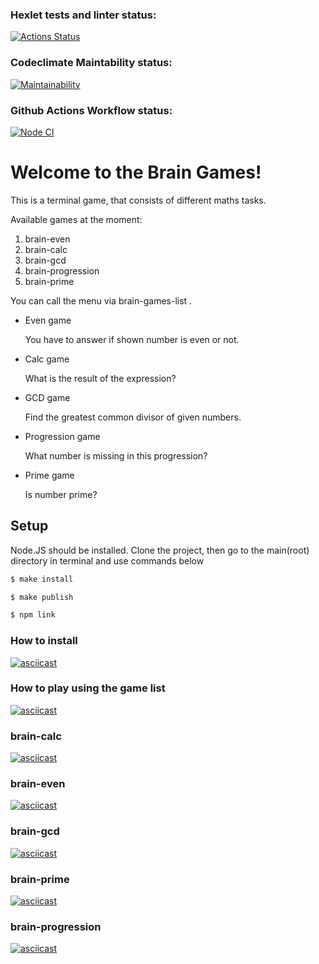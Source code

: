 ### Hexlet tests and linter status:
[![Actions Status](https://github.com/Activx-nV/frontend-project-lvl1/workflows/hexlet-check/badge.svg)](https://github.com/Activx-nV/frontend-project-lvl1/actions)
### Codeclimate Maintability status:
[![Maintainability](https://api.codeclimate.com/v1/badges/3e1b18fd1da2399fb7f3/maintainability)](https://codeclimate.com/github/Activx-nV/frontend-project-lvl1/maintainability)
### Github Actions Workflow status:
[![Node CI](https://github.com/Activx-nV/frontend-project-lvl1/actions/workflows/lint.yml/badge.svg?branch=main&event=push)](https://github.com/Activx-nV/frontend-project-lvl1/actions/workflows/lint.yml)

# Welcome to the Brain Games!
This is a terminal game, that consists of different maths tasks.

Available games at the moment:

1) brain-even
2) brain-calc
3) brain-gcd
4) brain-progression
5) brain-prime

You can call the menu via 
brain-games-list
.

- Even game

  You have to answer if shown number is even or not.

- Calc game

  What is the result of the expression?

- GCD game

  Find the greatest common divisor of given numbers.

- Progression game

  What number is missing in this progression?

- Prime game

  Is number prime?

## Setup
Node.JS should be installed. Clone the project, then go to the main(root) directory in terminal and use commands below

```sh
$ make install
```

```sh
$ make publish
```

```sh
$ npm link
```

### How to install
[![asciicast](https://asciinema.org/a/547124.svg)](https://asciinema.org/a/547124)
### How to play using the game list
[![asciicast](https://asciinema.org/a/417253.svg)](https://asciinema.org/a/417253)

### brain-calc
[![asciicast](https://asciinema.org/a/547130.svg)](https://asciinema.org/a/547130)

### brain-even
[![asciicast](https://asciinema.org/a/547131.svg)](https://asciinema.org/a/547131)

### brain-gcd
[![asciicast](https://asciinema.org/a/547132.svg)](https://asciinema.org/a/547132)

### brain-prime
[![asciicast](https://asciinema.org/a/547136.svg)](https://asciinema.org/a/547136)

### brain-progression
[![asciicast](https://asciinema.org/a/547153.svg)](https://asciinema.org/a/547153)

